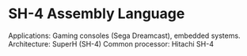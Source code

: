 # SH-4 Assembly Language

Applications: Gaming consoles (Sega Dreamcast), embedded systems.
Architecture: SuperH (SH-4)
Common processor: Hitachi SH-4